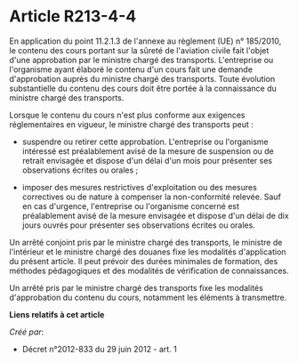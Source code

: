 # Article R213-4-4

En application du point 11.2.1.3 de l'annexe au règlement (UE) n° 185/2010, le contenu des cours portant sur la sûreté de
l'aviation civile fait l'objet d'une approbation par le ministre chargé des transports. L'entreprise ou l'organisme ayant
élaboré le contenu d'un cours fait une demande d'approbation auprès du ministre chargé des transports. Toute évolution
substantielle du contenu des cours doit être portée à la connaissance du ministre chargé des transports. 

Lorsque le contenu du cours n'est plus conforme aux exigences réglementaires en vigueur, le ministre chargé des transports
peut : 

- suspendre ou retirer cette approbation. L'entreprise ou l'organisme intéressé est préalablement avisé de la mesure de
suspension ou de retrait envisagée et dispose d'un délai d'un mois pour présenter ses observations écrites ou orales ; 

- imposer des mesures restrictives d'exploitation ou des mesures correctives ou de nature à compenser la non-conformité
relevée. Sauf en cas d'urgence, l'entreprise ou l'organisme concerné est préalablement avisé de la mesure envisagée et
dispose d'un délai de dix jours ouvrés pour présenter ses observations écrites ou orales. 

Un arrêté conjoint pris par le ministre chargé des transports, le ministre de l'intérieur et le ministre chargé des douanes
fixe les modalités d'application du présent article. Il peut prévoir des durées minimales de formation, des méthodes
pédagogiques et des modalités de vérification de connaissances. 

Un arrêté pris par le ministre chargé des transports fixe les modalités d'approbation du contenu du cours, notamment les
éléments à transmettre.

**Liens relatifs à cet article**

_Créé par_:

  - Décret n°2012-833 du 29 juin 2012 - art. 1
